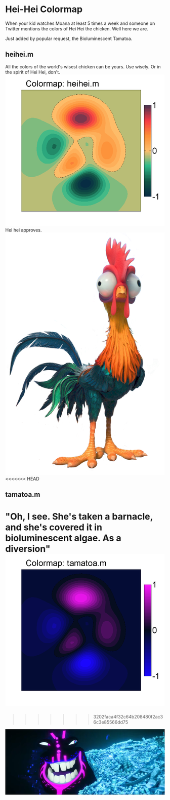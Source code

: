# Hei-Hei Colormap

When your kid watches Moana at least 5 times a week and someone on Twitter mentions the colors of Hei Hei the chicken. Well here we are.

Just added by popular request, the Bioluminescent Tamatoa.

## heihei.m

All the colors of the world's wisest chicken can be yours. Use wisely. Or in the spirit of Hei Hei, don't.
![alt text](https://github.com/rejectedbanana/Hei-Hei/blob/master/heihei_colormap.png)
Hei hei approves.
![alt text](https://github.com/rejectedbanana/Hei-Hei/blob/master/Heihei.png )
<<<<<<< HEAD


## tamatoa.m
"Oh, I see. She's taken a barnacle, and she's covered it in bioluminescent algae. As a diversion"
![alt text](https://github.com/rejectedbanana/Hei-Hei/blob/master/tamatoa_colormap.png )
=======
>>>>>>> 3202faca4f32c64b208480f2ac36c3e85566dd75

![alt text](https://github.com/rejectedbanana/Hei-Hei/blob/master/tamatoa.png )